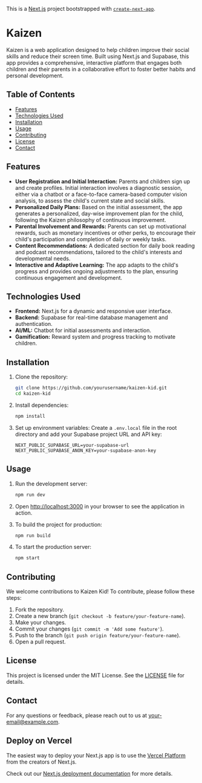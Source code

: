 This is a [Next.js](https://nextjs.org) project bootstrapped with [`create-next-app`](https://nextjs.org/docs/app/api-reference/cli/create-next-app).

# Kaizen

Kaizen is a web application designed to help children improve their social skills and reduce their screen time. Built using Next.js and Supabase, this app provides a comprehensive, interactive platform that engages both children and their parents in a collaborative effort to foster better habits and personal development.

## Table of Contents

- [Features](#features)
- [Technologies Used](#technologies-used)
- [Installation](#installation)
- [Usage](#usage)
- [Contributing](#contributing)
- [License](#license)
- [Contact](#contact)

## Features

- **User Registration and Initial Interaction:** Parents and children sign up and create profiles. Initial interaction involves a diagnostic session, either via a chatbot or a face-to-face camera-based computer vision analysis, to assess the child's current state and social skills.
- **Personalized Daily Plans:** Based on the initial assessment, the app generates a personalized, day-wise improvement plan for the child, following the Kaizen philosophy of continuous improvement.
- **Parental Involvement and Rewards:** Parents can set up motivational rewards, such as monetary incentives or other perks, to encourage their child's participation and completion of daily or weekly tasks.
- **Content Recommendations:** A dedicated section for daily book reading and podcast recommendations, tailored to the child's interests and developmental needs.
- **Interactive and Adaptive Learning:** The app adapts to the child's progress and provides ongoing adjustments to the plan, ensuring continuous engagement and development.

## Technologies Used

- **Frontend:** Next.js for a dynamic and responsive user interface.
- **Backend:** Supabase for real-time database management and authentication.
- **AI/ML:** Chatbot for initial assessments and interaction.
- **Gamification:** Reward system and progress tracking to motivate children.

## Installation

1. Clone the repository:
    ```bash
    git clone https://github.com/yourusername/kaizen-kid.git
    cd kaizen-kid
    ```

2. Install dependencies:
    ```bash
    npm install
    ```

3. Set up environment variables:
    Create a `.env.local` file in the root directory and add your Supabase project URL and API key:
    ```env
    NEXT_PUBLIC_SUPABASE_URL=your-supabase-url
    NEXT_PUBLIC_SUPABASE_ANON_KEY=your-supabase-anon-key
    ```

## Usage

1. Run the development server:
    ```bash
    npm run dev
    ```

2. Open [http://localhost:3000](http://localhost:3000) in your browser to see the application in action.

3. To build the project for production:
    ```bash
    npm run build
    ```

4. To start the production server:
    ```bash
    npm start
    ```

## Contributing

We welcome contributions to Kaizen Kid! To contribute, please follow these steps:

1. Fork the repository.
2. Create a new branch (`git checkout -b feature/your-feature-name`).
3. Make your changes.
4. Commit your changes (`git commit -m 'Add some feature'`).
5. Push to the branch (`git push origin feature/your-feature-name`).
6. Open a pull request.

## License

This project is licensed under the MIT License. See the [LICENSE](LICENSE) file for details.

## Contact

For any questions or feedback, please reach out to us at [your-email@example.com](mailto:your-email@example.com).


## Deploy on Vercel

The easiest way to deploy your Next.js app is to use the [Vercel Platform](https://vercel.com/new?utm_medium=default-template&filter=next.js&utm_source=create-next-app&utm_campaign=create-next-app-readme) from the creators of Next.js.

Check out our [Next.js deployment documentation](https://nextjs.org/docs/app/building-your-application/deploying) for more details.

